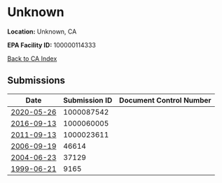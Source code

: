 # Unknown

**Location:** Unknown, CA

**EPA Facility ID:** 100000114333

[Back to CA Index](../../index.md)

## Submissions

| Date | Submission ID | Document Control Number |
|------|--------------|-------------------------|
| [2020-05-26](submissions/1000087542.md) | 1000087542 |  |
| [2016-09-13](submissions/1000060005.md) | 1000060005 |  |
| [2011-09-13](submissions/1000023611.md) | 1000023611 |  |
| [2006-09-19](submissions/46614.md) | 46614 |  |
| [2004-06-23](submissions/37129.md) | 37129 |  |
| [1999-06-21](submissions/9165.md) | 9165 |  |
